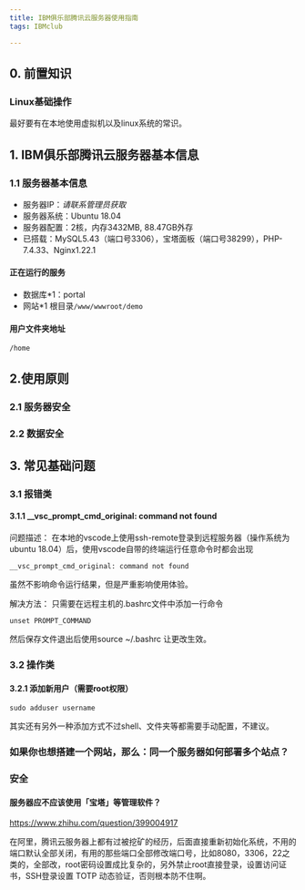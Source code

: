 ```yaml
---
title: IBM俱乐部腾讯云服务器使用指南
tags: IBMclub

---
```

## 0. 前置知识
### Linux基础操作
最好要有在本地使用虚拟机以及linux系统的常识。
## 1. IBM俱乐部腾讯云服务器基本信息
### 1.1 服务器基本信息
- 服务器IP：*请联系管理员获取*
- 服务器系统：Ubuntu 18.04
- 服务器配置：2核，内存3432MB, 88.47GB外存
- 已搭载：MySQL5.43（端口号3306），宝塔面板（端口号38299），PHP-7.4.33、Nginx1.22.1
#### 正在运行的服务
- 数据库*1：portal
- 网站*1 根目录`/www/wwwroot/demo`
#### 用户文件夹地址
```shell
/home
```
## 2.使用原则
### 2.1 服务器安全
### 2.2 数据安全
## 3. 常见基础问题
### 3.1 报错类
#### 3.1.1 __vsc_prompt_cmd_original: command not found
问题描述：
在本地的vscode上使用ssh-remote登录到远程服务器（操作系统为ubuntu 18.04）后，使用vscode自带的终端运行任意命令时都会出现
```shell
__vsc_prompt_cmd_original: command not found
```
虽然不影响命令运行结果，但是严重影响使用体验。

解决方法：
只需要在远程主机的.bashrc文件中添加一行命令
```shell
unset PROMPT_COMMAND
```
然后保存文件退出后使用source ~/.bashrc 让更改生效。


### 3.2 操作类
#### 3.2.1 添加新用户（需要root权限）
```shell
sudo adduser username
```
其实还有另外一种添加方式不过shell、文件夹等都需要手动配置，不建议。

### 如果你也想搭建一个网站，那么：同一个服务器如何部署多个站点？




### 安全

#### 服务器应不应该使用「宝塔」等管理软件？
https://www.zhihu.com/question/399004917

在阿里，腾讯云服务器上都有过被挖矿的经历，后面直接重新初始化系统，不用的端口默认全部关闭，有用的那些端口全部修改端口号，比如8080，3306，22之类的，全部改，root密码设置成比复杂的，另外禁止root直接登录，设置访问证书，SSH登录设置 TOTP 动态验证，否则根本防不住啊。